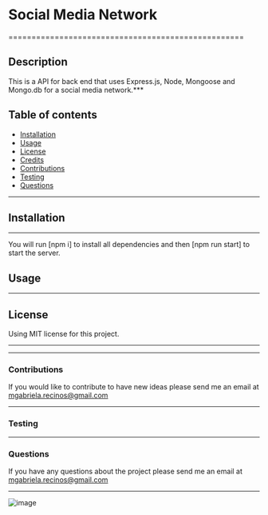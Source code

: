 <!-- Description, Table of Contents, Installation, Usage, License, credits, Contributing, Tests, and Questions -->

# Social Media Network
===================================================
## Description
This is a API for back end that uses Express.js, Node, Mongoose and Mongo.db for a social media network.***
## Table of contents
- [Installation](#installation) 
- [Usage](#usage)
- [License](#license)
- [Credits](#credits)
- [Contributions](#contributions)
- [Testing](#testing)
- [Questions](#questions)
***

## Installation
*** 
You will run [npm i] to install all dependencies and then [npm run start] to start the server. 

## Usage
***

## License

Using MIT license for this project.
***

***

### Contributions
If you would like to contribute to have new ideas please send me an email at mgabriela.recinos@gmail.com

***

### Testing

***

### Questions

If you have any questions about the project please send me an email at mgabriela.recinos@gmail.com
***


![image](/)

